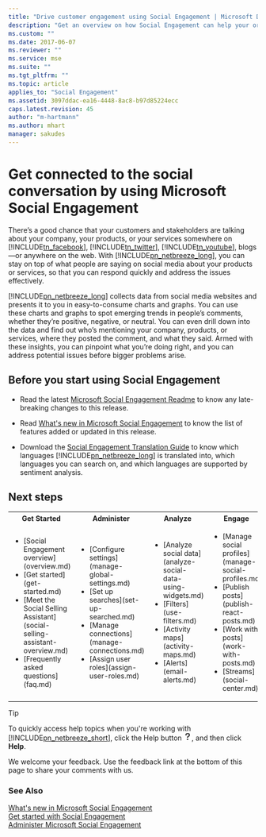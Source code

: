 ```yaml
---
title: "Drive customer engagement using Social Engagement | Microsoft Docs"
description: "Get an overview on how Social Engagement can help your organization to become more effective on social media."
ms.custom: ""
ms.date: 2017-06-07
ms.reviewer: ""
ms.service: mse
ms.suite: ""
ms.tgt_pltfrm: ""
ms.topic: article
applies_to: "Social Engagement"
ms.assetid: 3097ddac-ea16-4448-8ac8-b97d85224ecc
caps.latest.revision: 45
author: "m-hartmann"
ms.author: mhart
manager: sakudes
---
```

# Get connected to the social conversation by using Microsoft Social Engagement
There’s a good chance that your customers and stakeholders are talking about your company, your products, or your services somewhere on [!INCLUDE[tn_facebook](../includes/tn-facebook.md)], [!INCLUDE[tn_twitter](../includes/tn-twitter.md)], [!INCLUDE[tn_youtube](../includes/tn-youtube.md)], blogs—or anywhere on the web. With [!INCLUDE[pn_netbreeze_long](../includes/pn-netbreeze-long.md)], you can stay on top of what people are saying on social media about your products or services, so that you can respond quickly and address the issues effectively.  
  
 [!INCLUDE[pn_netbreeze_long](../includes/pn-netbreeze-long.md)] collects data from social media websites and presents it to you in easy-to-consume charts and graphs. You can use these charts and graphs to spot emerging trends in people’s comments, whether they’re positive, negative, or neutral. You can even drill down into the data and find out who’s mentioning your company, products, or services, where they posted the comment, and what they said. Armed with these insights, you can pinpoint what you’re doing right, and you can address potential issues before bigger problems arise.  
  
## Before you start using Social Engagement  
  
-   Read the latest [Microsoft Social Engagement Readme](http://go.Microsoft.com/fwlink/p/?LinkId=393612) to know any late-breaking changes to this release.  
  
-   Read [What's new in Microsoft Social Engagement](../social-engagement/what-s-new-in-microsoft-social-engagement.md) to know the list of features added or updated in this release.  
  
-   Download the [Social Engagement Translation Guide](http://go.Microsoft.com/fwlink/p/?LinkID=391086) to know which languages [!INCLUDE[pn_netbreeze_long](../includes/pn-netbreeze-long.md)] is translated into, which languages you can search on, and which languages are supported by sentiment analysis.  
  
## Next steps  

<table style="width:auto">
  <tr>
    <th>Get Started</th>
    <th>Administer</th> 
    <th>Analyze</th>
	<th>Engage</th>
  </tr>
  <tr></tr>
  <tr>
    <td>
	<ul>
  <li>[Social Engagement overview](overview.md)</li>
  <li>[Get started](get-started.md)</li>
  <li>[Meet the Social Selling Assistant](social-selling-assistant-overview.md)</li>
  <li>[Frequently asked questions](faq.md)</li>
</ul>
		</td>
    <td>
	<ul>
	<li>[Configure settings](manage-global-settings.md)</li>
<li>[Set up searches](set-up-searched.md)</li>
<li>[Manage connections](manage-connections.md)</li>
<li>[Assign user roles](assign-user-roles.md)</li>
	</td> 
    <td>
	<ul>
	<li>[Analyze social data](analyze-social-data-using-widgets.md)</li>
<li>[Filters](use-filters.md)</li>
<li>[Activity maps](activity-maps.md)</li>
<li>[Alerts](email-alerts.md)</li>	
	</ul>
	</td>
	<td>
	<ul>
	<li>[Manage social profiles](manage-social-profiles.md)</li>
<li>[Publish posts](publish-react-posts.md)</li>
<li>[Work with posts](work-with-posts.md)</li>
<li>[Streams](social-center.md)</li></ul>
	</td>
  </tr>
    
</table>
  
> [!TIP]
>  To quickly access help topics when you're working with [!INCLUDE[pn_netbreeze_short](../includes/pn-netbreeze-short.md)], click the Help button ![Help button](../social-engagement/media/help-icon.png "Help button"), and then click **Help**.  
  
We welcome your feedback. Use the feedback link at the bottom of this page to share your comments with us.  
  
### See Also  
[What's new in Microsoft Social Engagement](../social-engagement/what-s-new-in-microsoft-social-engagement.md)   
[Get started with Social Engagement](../social-engagement/get-started.md)   
[Administer Microsoft Social Engagement](../social-engagement/administer-microsoft-social-engagement.md)
